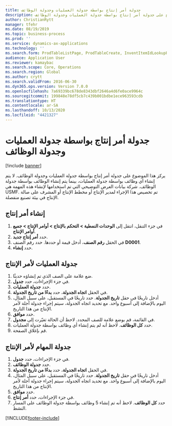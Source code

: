 ```yaml
---
title: جدولة أمر إنتاج بواسطة جدولة العمليات وجدولة الوظائف
description: يركز هذا الموضوع على جدولة أمر إنتاج بواسطة جدولة العمليات وجدولة الوظائف.
author: ChristianRytt
manager: tfehr
ms.date: 08/19/2019
ms.topic: business-process
ms.prod: ''
ms.service: dynamics-ax-applications
ms.technology: ''
ms.search.form: ProdTableListPage, ProdTableCreate, InventItemIdLookupPurchase, ProdSchedule, ProdTable, ProdRouteJob
audience: Application User
ms.reviewer: kamaybac
ms.search.scope: Core, Operations
ms.search.region: Global
ms.author: crytt
ms.search.validFrom: 2016-06-30
ms.dyn365.ops.version: Version 7.0.0
ms.openlocfilehash: 7a69339bc678de8343dbf2646a4d6fe0ace9964c
ms.sourcegitcommit: 199848e78df5cb7c439b001bdbe1ece963593cdb
ms.translationtype: HT
ms.contentlocale: ar-SA
ms.lasthandoff: 10/13/2020
ms.locfileid: "4421327"
---
```

# <a name="schedule-a-production-order-with-operations-and-job-scheduling"></a>جدولة أمر إنتاج بواسطة جدولة العمليات وجدولة الوظائف

[!include [banner](../../includes/banner.md)]

يركز هذا الموضوع على جدولة أمر إنتاج بواسطة جدولة العمليات وجدولة الوظائف. لا يتم إنشاء أي وظائف بواسطة جدولة العمليات، بينما يتم إنشاء الوظائف بواسطة جدولة الوظائف. شركة بيانات العرض التوضيحي التي تم استخدامها لإنشاء هذه المهمة هي USMF.‬ تم تخصيص هذا الإجراء لمدير الإنتاج أو مخطط الإنتاج أو المشرف على صالة الإنتاج‬ في بيئة تصنيع منفصلة.


## <a name="create-a-production-order"></a>إنشاء أمر إنتاج
1. في جزء التنقل، انتقل إلى **الوحدات النمطية > ‏‫التحكم بالإنتاج‬ > أوامر الإنتاج > جميع أوامر الإنتاج**.
2. حدد **أمر إنتاج جديد**.
3. في الحقل **رقم الصنف**، أدخل قيمة أو حددها. حدد رقم الصنف **D0001**.  
4. حدد **إنشاء**.

## <a name="schedule-operations-for-the-production-order"></a>جدولة العمليات لأمر الإنتاج
1. ضع علامة على الصف الذي تم إنشاؤه حديثًا.      
2. في جزء الإجراءات، حدد **جدول**.
3. حدد **جدولة العمليات**.
4. في الحقل **اتجاه الجدولة**، حدد **بدءًا من تاريخ الجدولة**.
5. أدخل تاريخًا في حقل **تاريخ الجدولة**. حدد تاريخًا في المستقبل، على سبيل المثال، اليوم بالإضافة إلى أسبوع واحد. مع تحديد اتجاه الجدولة، سيتم إجراء جدولة آجلة لأمر الإنتاج من هذا التاريخ.  
6. حدد **موافق**.
7. في القائمة، قم بوضع علامة للصف المحدد. لاحظ أن الحالة تغيّرت إلى **مجدول**. 
8. حدد **كل الوظائف‬**. لاحظ أنه لم يتم إنشاء أي وظائف بواسطة جدولة العمليات.  
9. قم بإغلاق الصفحة.

## <a name="schedule-jobs-for-the-production-order"></a>جدولة المهام لأمر الإنتاج
1. في جزء الإجراءات، حدد **جدول**.
2. حدد **جدولة الوظائف**.
3. في الحقل **اتجاه الجدولة**، حدد **بدءًا من تاريخ الجدولة**.
4. أدخل تاريخًا في حقل **تاريخ الجدولة**. حدد تاريخًا في المستقبل، على سبيل المثال، اليوم بالإضافة إلى أسبوع واحد. مع تحديد اتجاه الجدولة، سيتم إجراء جدولة آجلة لأمر الإنتاج من هذا التاريخ.  
5. حدد **موافق**.
6. في جزء الإجراءات، حدد **أمر إنتاج**.
7. حدد **كل الوظائف‬**. لاحظ أنه تم إنشاء 5 وظائف بواسطة جدولة الوظائف على المسار النشط.  



[!INCLUDE[footer-include](../../../includes/footer-banner.md)]